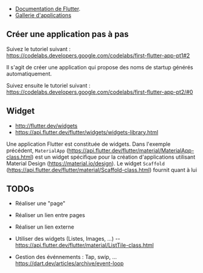 
- [Documentation de Flutter](https://flutter.dev/docs).
- [Gallerie d'applications](https://gallery.flutter.dev/)

## Créer une application pas à pas

Suivez le tutoriel suivant : https://codelabs.developers.google.com/codelabs/first-flutter-app-pt1#2

Il s'agit de créer une application qui propose des noms de startup générés automatiquement.

Suivez ensuite le tutoriel suivant : https://codelabs.developers.google.com/codelabs/first-flutter-app-pt2/#0


## Widget

- http://flutter.dev/widgets
- https://api.flutter.dev/flutter/widgets/widgets-library.html

Une application Flutter est constituée de widgets.
Dans l'exemple précédent, `MaterialApp` (https://api.flutter.dev/flutter/material/MaterialApp-class.html) est un widget spécifique pour la création d'applications utilisant Material Design (https://material.io/design).
Le widget `Scaffold` (https://api.flutter.dev/flutter/material/Scaffold-class.html) fournit quant à lui

## TODOs

- Réaliser une "page"
- Réaliser un lien entre pages
- Réaliser un lien externe
- Utiliser des widgets (Listes, Images, ...)
-- https://api.flutter.dev/flutter/material/ListTile-class.html

- Gestion des événnements : Tap, swip, ...
    https://dart.dev/articles/archive/event-loop
